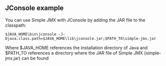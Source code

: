 ## JConsole example
You can use Simple JMX with JConsole by adding the JAR file to the classpath:

`$JAVA_HOME\bin\jconsole -J-Djava.class.path=$JAVA_HOME\lib\jconsole.jar;$PATH_TO\simple-jmx.jar`

Where $JAVA_HOME references the installation directory of Java and $PATH_TO references a directory where the JAR file of Simple JMX (simple-jmx.jar) can be found